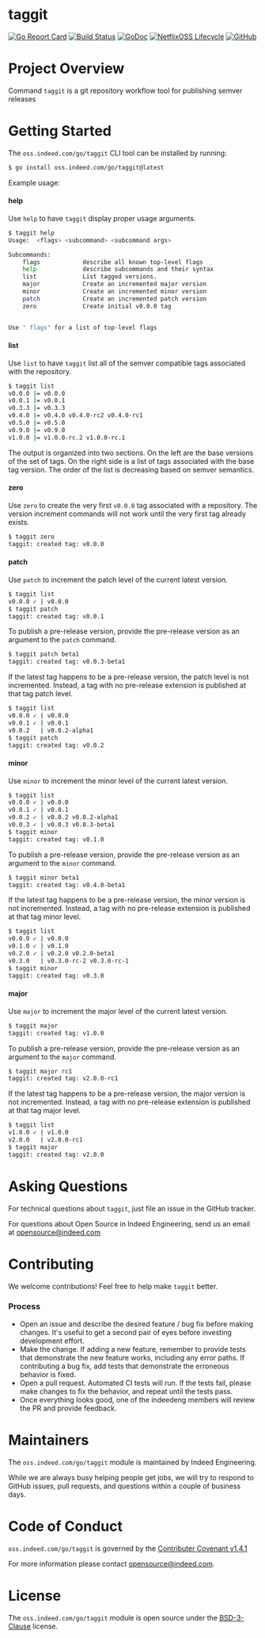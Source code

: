 taggit
======

[![Go Report Card](https://goreportcard.com/badge/oss.indeed.com/go/taggit)](https://goreportcard.com/report/oss.indeed.com/go/taggit)
[![Build Status](https://travis-ci.org/modprox/taggit.svg?branch=master)](https://travis-ci.org/modprox/taggit) 
[![GoDoc](https://godoc.org/oss.indeed.com/go/taggit?status.svg)](https://godoc.org/oss.indeed.com/go/taggit)
[![NetflixOSS Lifecycle](https://img.shields.io/osslifecycle/modprox/taggit.svg)](OSSMETADATA)
[![GitHub](https://img.shields.io/github/license/modprox/taggit.svg)](LICENSE)

# Project Overview

Command `taggit` is a git repository workflow tool for publishing semver releases

# Getting Started

The `oss.indeed.com/go/taggit` CLI tool can be installed by running:

```bash
$ go install oss.indeed.com/go/taggit@latest
```

Example usage:

#### help

Use `help` to have `taggit` display proper usage arguments.

```bash
$ taggit help
Usage:  <flags> <subcommand> <subcommand args>

Subcommands:
	flags            describe all known top-level flags
	help             describe subcommands and their syntax
	list             List tagged versions.
	major            Create an incremented major version
	minor            Create an incremented minor version
	patch            Create an incremented patch version
	zero             Create initial v0.0.0 tag


Use " flags" for a list of top-level flags
```

#### list

Use `list` to have `taggit` list all of the semver compatible tags associated
with the repository.

```bash
$ taggit list
v0.0.0 |= v0.0.0
v0.0.1 |= v0.0.1
v0.3.3 |= v0.3.3
v0.4.0 |= v0.4.0 v0.4.0-rc2 v0.4.0-rc1
v0.5.0 |= v0.5.0
v0.9.0 |= v0.9.0
v1.0.0 |= v1.0.0-rc.2 v1.0.0-rc.1
```
The output is organized into two sections. On the left are the base versions of
the set of tags. On the right side is a list of tags associated with the base tag version.
The order of the list is decreasing based on semver semantics.

#### zero

Use `zero` to create the very first `v0.0.0` tag associated with a repository.
The version increment commands will not work until the very first tag already exists.

```bash
$ taggit zero
taggit: created tag: v0.0.0
```

#### patch

Use `patch` to increment the patch level of the current latest version.

```bash
$ taggit list
v0.0.0 ✓ | v0.0.0
$ taggit patch
taggit: created tag: v0.0.1
```

To publish a pre-release version, provide the pre-release version as an argument
to the `patch` command.

```bash
$ taggit patch beta1
taggit: created tag: v0.0.3-beta1
```

If the latest tag happens to be a pre-release version, the patch level is not
incremented. Instead, a tag with no pre-release extension is published at that
tag patch level.

```bash
$ taggit list
v0.0.0 ✓ | v0.0.0
v0.0.1 ✓ | v0.0.1
v0.0.2   | v0.0.2-alpha1
$ taggit patch
taggit: created tag: v0.0.2
```

#### minor

Use `minor` to increment the minor level of the current latest version.

```bash
$ taggit list
v0.0.0 ✓ | v0.0.0
v0.0.1 ✓ | v0.0.1
v0.0.2 ✓ | v0.0.2 v0.0.2-alpha1
v0.0.3 ✓ | v0.0.3 v0.0.3-beta1 
$ taggit minor
taggit: created tag: v0.1.0
```

To publish a pre-release version, provide the pre-release version as an argument
to the `minor` command.

```bash
$ taggit minor beta1
taggit: created tag: v0.4.0-beta1
```

If the latest tag happens to be a pre-release version, the minor version is not
incremented. Instead, a tag with no pre-release extension is published at that
tag minor level.

```bash
$ taggit list
v0.0.0 ✓ | v0.0.0
v0.1.0 ✓ | v0.1.0
v0.2.0 ✓ | v0.2.0 v0.2.0-beta1
v0.3.0   | v0.3.0-rc-2 v0.3.0-rc-1
$ taggit minor
taggit: created tag: v0.3.0
```

#### major

Use `major` to increment the major level of the current latest version.

```bash
$ taggit major
taggit: created tag: v1.0.0
```

To publish a pre-release version, provide the pre-release version as an argument
to the `major` command.

```bash
$ taggit major rc1
taggit: created tag: v2.0.0-rc1
```

If the latest tag happens to be a pre-release version, the major version is not
incremented. Instead, a tag with no pre-release extension is published at that tag
major level.

```bash
$ taggit list
v1.0.0 ✓ | v1.0.0
v2.0.0   | v2.0.0-rc1 
$ taggit major
taggit: created tag: v2.0.0
```
# Asking Questions

For technical questions about `taggit`, just file an issue in the GitHub tracker.

For questions about Open Source in Indeed Engineering, send us an email at
opensource@indeed.com

# Contributing

We welcome contributions! Feel free to help make `taggit` better.

### Process

- Open an issue and describe the desired feature / bug fix before making
changes. It's useful to get a second pair of eyes before investing development
effort.
- Make the change. If adding a new feature, remember to provide tests that
demonstrate the new feature works, including any error paths. If contributing
a bug fix, add tests that demonstrate the erroneous behavior is fixed.
- Open a pull request. Automated CI tests will run. If the tests fail, please
make changes to fix the behavior, and repeat until the tests pass.
- Once everything looks good, one of the indeedeng members will review the
PR and provide feedback.

# Maintainers

The `oss.indeed.com/go/taggit` module is maintained by Indeed Engineering.

While we are always busy helping people get jobs, we will try to respond to
GitHub issues, pull requests, and questions within a couple of business days.

# Code of Conduct

`oss.indeed.com/go/taggit` is governed by the [Contributer Covenant v1.4.1](CODE_OF_CONDUCT.md)

For more information please contact opensource@indeed.com.

# License

The `oss.indeed.com/go/taggit` module is open source under the [BSD-3-Clause](LICENSE) license.
